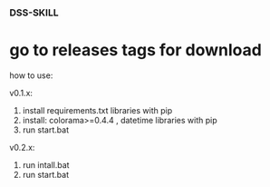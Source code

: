 ### DSS-SKILL

# go to releases tags for download


how to use:


  v0.1.x:
  1. install requirements.txt libraries with pip
  2. install: colorama>=0.4.4 , datetime libraries with pip
  3. run start.bat
  
  v0.2.x:
  1. run intall.bat
  2. run start.bat
   
